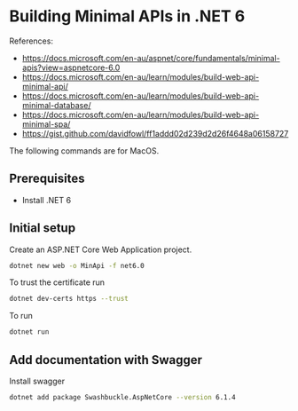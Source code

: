 # Building Minimal APIs in .NET 6

References:

* <https://docs.microsoft.com/en-au/aspnet/core/fundamentals/minimal-apis?view=aspnetcore-6.0>
* <https://docs.microsoft.com/en-au/learn/modules/build-web-api-minimal-api/>
* <https://docs.microsoft.com/en-au/learn/modules/build-web-api-minimal-database/>
* <https://docs.microsoft.com/en-au/learn/modules/build-web-api-minimal-spa/>
* <https://gist.github.com/davidfowl/ff1addd02d239d2d26f4648a06158727>

The following commands are for MacOS.

## Prerequisites

* Install .NET 6

## Initial setup

Create an ASP.NET Core Web Application project.

```sh
dotnet new web -o MinApi -f net6.0
```

To trust the certificate run

```sh
dotnet dev-certs https --trust
```

To run

```sh
dotnet run
```

## Add documentation with Swagger

Install swagger

```sh
dotnet add package Swashbuckle.AspNetCore --version 6.1.4
```
